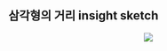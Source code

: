 ## 삼각형의 거리 insight sketch

<p align="center">
  <img src="https://user-images.githubusercontent.com/39179946/210485267-413aa67f-f8db-4a9f-b815-8693a9c74c5d.jpg"/>
</p>
